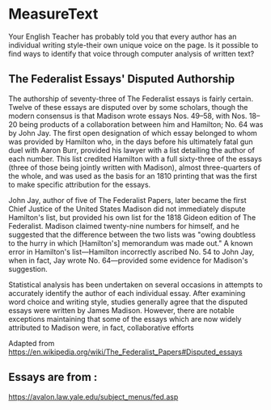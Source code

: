 # MeasureText

Your English Teacher has probably told you that every author has an individual writing style-their own unique voice on the page. Is it possible to find ways to identify that voice through computer analysis of written text?

## The Federalist Essays' Disputed Authorship
The authorship of seventy-three of The Federalist essays is fairly certain. Twelve of these essays are disputed over by some scholars, though the modern consensus is that Madison wrote essays Nos. 49–58, with Nos. 18–20 being products of a collaboration between him and Hamilton; No. 64 was by John Jay. The first open designation of which essay belonged to whom was provided by Hamilton who, in the days before his ultimately fatal gun duel with Aaron Burr, provided his lawyer with a list detailing the author of each number. This list credited Hamilton with a full sixty-three of the essays (three of those being jointly written with Madison), almost three-quarters of the whole, and was used as the basis for an 1810 printing that was the first to make specific attribution for the essays.


John Jay, author of five of The Federalist Papers, later became the first Chief Justice of the United States
Madison did not immediately dispute Hamilton's list, but provided his own list for the 1818 Gideon edition of The Federalist. Madison claimed twenty-nine numbers for himself, and he suggested that the difference between the two lists was "owing doubtless to the hurry in which [Hamilton's] memorandum was made out." A known error in Hamilton's list—Hamilton incorrectly ascribed No. 54 to John Jay, when in fact, Jay wrote No. 64—provided some evidence for Madison's suggestion.

Statistical analysis has been undertaken on several occasions in attempts to accurately identify the author of each individual essay. After examining word choice and writing style, studies generally agree that the disputed essays were written by James Madison. However, there are notable exceptions maintaining that some of the essays which are now widely attributed to Madison were, in fact, collaborative efforts

Adapted from https://en.wikipedia.org/wiki/The_Federalist_Papers#Disputed_essays

## Essays are from :
https://avalon.law.yale.edu/subject_menus/fed.asp
